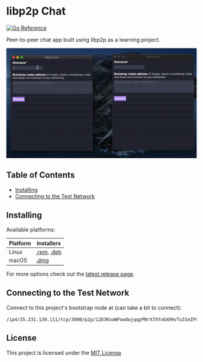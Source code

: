 # libp2p Chat

<a href="https://pkg.go.dev/github.com/FelipeRosa/go-libp2p-chat/go-node"><img src="https://pkg.go.dev/badge/github.com/FelipeRosa/go-libp2p-chat/go-node.svg" alt="Go Reference"></a>

Peer-to-peer chat app built using libp2p as a learning project.

<img
    alt="Application usage gif"
    src="docs/readme-gif.gif"
    width="640px"
/>

## Table of Contents

- [Installing](#installing)
- [Connecting to the Test Network](#connecting-to-the-test-network)

## Installing

Available platforms:

| Platform | Installers |
|----------|------------|
| Linux    | [.rpm](https://github.com/FelipeRosa/go-libp2p-chat/releases/download/v0.2.0/libp2p-chat-0.2.0-1.x86_64.rpm), [.deb](https://github.com/FelipeRosa/go-libp2p-chat/releases/download/v0.2.0/libp2p-chat_0.2.0_amd64.deb)|
| macOS    | [.dmg](https://github.com/FelipeRosa/go-libp2p-chat/releases/download/v0.2.0/libp2p-chat_0.2.0.dmg)|

For more options check out the [latest release page](https://github.com/FelipeRosa/go-libp2p-chat/releases/latest).

## Connecting to the Test Network

Connect to this project's bootstrap node at (can take a bit to connect):

```
/ip4/35.231.130.111/tcp/3000/p2p/12D3KooWFowUwjqqpPNrX7XYx6XH9vTu31eZFC59QLBQynpqE1u4
```

## License

This project is licensed under the [MIT License]

[MIT License]: https://github.com/FelipeRosa/go-libp2p-chat/blob/main/LICENSE
